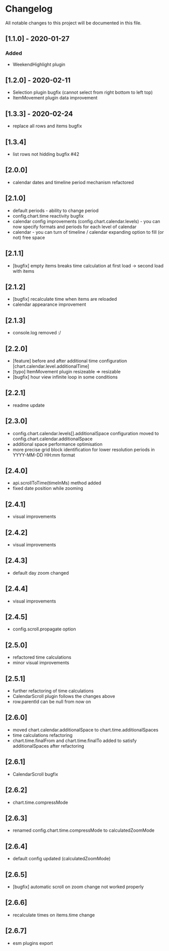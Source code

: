 # Changelog

All notable changes to this project will be documented in this file.

## [1.1.0] - 2020-01-27

### Added

- WeekendHighlight plugin

## [1.2.0] - 2020-02-11

- Selection plugin bugfix (cannot select from right bottom to left top)
- ItemMovement plugin data improvement

## [1.3.3] - 2020-02-24

- replace all rows and items bugfix

## [1.3.4]

- list rows not hidding bugfix #42

## [2.0.0]

- calendar dates and timeline period mechanism refactored

## [2.1.0]

- default periods - ability to change period
- config.chart.time reactivity bugfix
- calendar config improvements (config.chart.calendar.levels) - you can now specify formats and periods for each level of calendar
- calendar - you can turn of timeline / calendar expanding option to fill (or not) free space

## [2.1.1]

- [bugfix] empty items breaks time calculation at first load -> second load with items

## [2.1.2]

- [bugfix] recalculate time when items are reloaded
- calendar appearance improvement

## [2.1.3]

- console.log removed :/

## [2.2.0]

- [feature] before and after additional time configuration [chart.calendar.level.additionalTime]
- [typo] ItemMovement plugin resizeable => resizable
- [bugfix] hour view infinite loop in some conditions

## [2.2.1]

- readme update

## [2.3.0]

- config.chart.calendar.levels[].additionalSpace configuration moved to config.chart.calendar.additionalSpace
- additional space performance optimisation
- more precise grid block identification for lower resolution periods in YYYY-MM-DD HH:mm format

## [2.4.0]

- api.scrollToTime(timeInMs) method added
- fixed date position while zooming

## [2.4.1]

- visual improvements

## [2.4.2]

- visual improvements

## [2.4.3]

- default day zoom changed

## [2.4.4]

- visual improvements

## [2.4.5]

- config.scroll.propagate option

## [2.5.0]

- refactored time calculations
- minor visual improvements

## [2.5.1]

- further refactoring of time calculations
- CalendarScroll plugin follows the changes above
- row.parentId can be null from now on

## [2.6.0]

- moved chart.calendar.additionalSpace to chart.time.additionalSpaces
- time calculations refactoring
- chart.time.finalFrom and chart.time.finalTo added to satisfy additionalSpaces after refactoring

## [2.6.1]

- CalendarScroll bugfix

## [2.6.2]

- chart.time.compressMode

## [2.6.3]

- renamed config.chart.time.compressMode to calculatedZoomMode

## [2.6.4]

- default config updated (calculatedZoomMode)

## [2.6.5]

- [bugfix] automatic scroll on zoom change not worked properly

## [2.6.6]

- recalculate times on items.time change

## [2.6.7]

- esm plugins export
